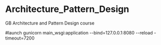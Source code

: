 # Architecture_Pattern_Design
GB Architecture and Pattern Design course

#launch
gunicorn main_wsgi:application --bind=127.0.0.1:8080 --reload -timeout=7200
